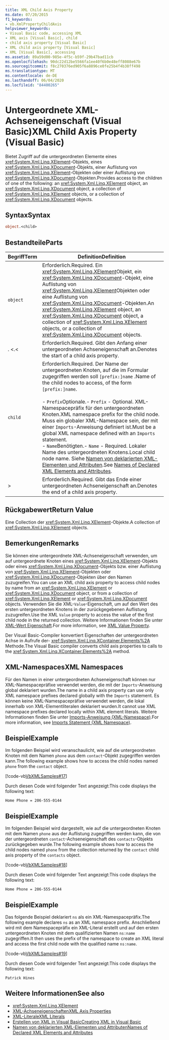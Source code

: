 ```yaml
---
title: XML Child Axis Property
ms.date: 07/20/2015
f1_keywords:
- vb.XmlPropertyChildAxis
helpviewer_keywords:
- Visual Basic code, accessing XML
- XML axis [Visual Basic], child
- child axis property [Visual Basic]
- XML child axis property [Visual Basic]
- XML [Visual Basic], accessing
ms.assetid: 89a59d00-985e-4f5c-b59f-29b47bad11cb
ms.openlocfilehash: 90dc22d12be5566fa1ee40f6b0e48eff8088e67b
ms.sourcegitcommit: f8c270376ed905f6a8896ce0fe25b4f4b38ff498
ms.translationtype: MT
ms.contentlocale: de-DE
ms.lasthandoff: 06/04/2020
ms.locfileid: "84400265"
---
```

# <a name="xml-child-axis-property-visual-basic"></a><span data-ttu-id="0d894-102">Untergeordnete XML-Achseneigenschaft (Visual Basic)</span><span class="sxs-lookup"><span data-stu-id="0d894-102">XML Child Axis Property (Visual Basic)</span></span>
<span data-ttu-id="0d894-103">Bietet Zugriff auf die untergeordneten Elemente eines <xref:System.Xml.Linq.XElement>-Objekts, eines <xref:System.Xml.Linq.XDocument>-Objekts, einer Auflistung von <xref:System.Xml.Linq.XElement>-Objekten oder einer Auflistung von <xref:System.Xml.Linq.XDocument>-Objekten.</span><span class="sxs-lookup"><span data-stu-id="0d894-103">Provides access to the children of one of the following: an <xref:System.Xml.Linq.XElement> object, an <xref:System.Xml.Linq.XDocument> object, a collection of <xref:System.Xml.Linq.XElement> objects, or a collection of <xref:System.Xml.Linq.XDocument> objects.</span></span>  
  
## <a name="syntax"></a><span data-ttu-id="0d894-104">Syntax</span><span class="sxs-lookup"><span data-stu-id="0d894-104">Syntax</span></span>  
  
```vb  
object.<child>  
```  
  
## <a name="parts"></a><span data-ttu-id="0d894-105">Bestandteile</span><span class="sxs-lookup"><span data-stu-id="0d894-105">Parts</span></span>  
  
|<span data-ttu-id="0d894-106">Begriff</span><span class="sxs-lookup"><span data-stu-id="0d894-106">Term</span></span>|<span data-ttu-id="0d894-107">Definition</span><span class="sxs-lookup"><span data-stu-id="0d894-107">Definition</span></span>|  
|---|---|  
|`object`|<span data-ttu-id="0d894-108">Erforderlich.</span><span class="sxs-lookup"><span data-stu-id="0d894-108">Required.</span></span> <span data-ttu-id="0d894-109">Ein <xref:System.Xml.Linq.XElement>Objekt, ein <xref:System.Xml.Linq.XDocument>-Objekt, eine Auflistung von <xref:System.Xml.Linq.XElement>Objekten oder eine Auflistung von <xref:System.Xml.Linq.XDocument>-Objekten.</span><span class="sxs-lookup"><span data-stu-id="0d894-109">An <xref:System.Xml.Linq.XElement> object, an <xref:System.Xml.Linq.XDocument> object, a collection of <xref:System.Xml.Linq.XElement> objects, or a collection of <xref:System.Xml.Linq.XDocument> objects.</span></span>|  
|<span data-ttu-id="0d894-110">. <</span><span class="sxs-lookup"><span data-stu-id="0d894-110">.<</span></span>|<span data-ttu-id="0d894-111">Erforderlich.</span><span class="sxs-lookup"><span data-stu-id="0d894-111">Required.</span></span> <span data-ttu-id="0d894-112">Gibt den Anfang einer untergeordneten Achseneigenschaft an.</span><span class="sxs-lookup"><span data-stu-id="0d894-112">Denotes the start of a child axis property.</span></span>|  
|`child`|<span data-ttu-id="0d894-113">Erforderlich.</span><span class="sxs-lookup"><span data-stu-id="0d894-113">Required.</span></span> <span data-ttu-id="0d894-114">Der Name der untergeordneten Knoten, auf die im Formular zugegriffen werden soll `[prefix:]name` .</span><span class="sxs-lookup"><span data-stu-id="0d894-114">Name of the child nodes to access, of the form `[prefix:]name`.</span></span><br /><br /> <span data-ttu-id="0d894-115">-   `Prefix`Optionale.</span><span class="sxs-lookup"><span data-stu-id="0d894-115">-   `Prefix` - Optional.</span></span> <span data-ttu-id="0d894-116"> XML-Namespacepräfix für den untergeordneten Knoten.</span><span class="sxs-lookup"><span data-stu-id="0d894-116">XML namespace prefix for the child node.</span></span> <span data-ttu-id="0d894-117">Muss ein globaler XML-Namespace sein, der mit einer `Imports`-Anweisung definiert ist.</span><span class="sxs-lookup"><span data-stu-id="0d894-117">Must be a global XML namespace defined with an `Imports` statement.</span></span><br /><span data-ttu-id="0d894-118">-   `Name`Benötigten.</span><span class="sxs-lookup"><span data-stu-id="0d894-118">-   `Name` - Required.</span></span> <span data-ttu-id="0d894-119">Lokaler Name des untergeordneten Knotens.</span><span class="sxs-lookup"><span data-stu-id="0d894-119">Local child node name.</span></span> <span data-ttu-id="0d894-120">Siehe [Namen von deklarierten XML-Elementen und Attributen](../../programming-guide/language-features/xml/names-of-declared-xml-elements-and-attributes.md).</span><span class="sxs-lookup"><span data-stu-id="0d894-120">See [Names of Declared XML Elements and Attributes](../../programming-guide/language-features/xml/names-of-declared-xml-elements-and-attributes.md).</span></span>|  
|>|<span data-ttu-id="0d894-121">Erforderlich.</span><span class="sxs-lookup"><span data-stu-id="0d894-121">Required.</span></span> <span data-ttu-id="0d894-122">Gibt das Ende einer untergeordneten Achseneigenschaft an.</span><span class="sxs-lookup"><span data-stu-id="0d894-122">Denotes the end of a child axis property.</span></span>|  
  
## <a name="return-value"></a><span data-ttu-id="0d894-123">Rückgabewert</span><span class="sxs-lookup"><span data-stu-id="0d894-123">Return Value</span></span>  
 <span data-ttu-id="0d894-124">Eine Collection der <xref:System.Xml.Linq.XElement>-Objekte.</span><span class="sxs-lookup"><span data-stu-id="0d894-124">A collection of <xref:System.Xml.Linq.XElement> objects.</span></span>  
  
## <a name="remarks"></a><span data-ttu-id="0d894-125">Bemerkungen</span><span class="sxs-lookup"><span data-stu-id="0d894-125">Remarks</span></span>  
 <span data-ttu-id="0d894-126">Sie können eine untergeordnete XML-Achseneigenschaft verwenden, um auf untergeordnete Knoten eines <xref:System.Xml.Linq.XElement>-Objekts oder eines <xref:System.Xml.Linq.XDocument>-Objekts bzw. einer Auflistung von <xref:System.Xml.Linq.XElement>-Objekten oder <xref:System.Xml.Linq.XDocument>-Objekten über den Namen zuzugreifen.</span><span class="sxs-lookup"><span data-stu-id="0d894-126">You can use an XML child axis property to access child nodes by name from an <xref:System.Xml.Linq.XElement> or <xref:System.Xml.Linq.XDocument> object, or from a collection of <xref:System.Xml.Linq.XElement> or <xref:System.Xml.Linq.XDocument> objects.</span></span> <span data-ttu-id="0d894-127">Verwenden Sie die XML-`Value`-Eigenschaft, um auf den Wert des ersten untergeordneten Knotens in der zurückgegebenen Auflistung zuzugreifen.</span><span class="sxs-lookup"><span data-stu-id="0d894-127">Use the XML `Value` property to access the value of the first child node in the returned collection.</span></span> <span data-ttu-id="0d894-128">Weitere Informationen finden Sie unter [XML-Wert Eigenschaft](xml-value-property.md).</span><span class="sxs-lookup"><span data-stu-id="0d894-128">For more information, see [XML Value Property](xml-value-property.md).</span></span>  
  
 <span data-ttu-id="0d894-129">Der Visual Basic-Compiler konvertiert Eigenschaften der untergeordneten Achse in Aufrufe der- <xref:System.Xml.Linq.XContainer.Elements%2A> Methode.</span><span class="sxs-lookup"><span data-stu-id="0d894-129">The Visual Basic compiler converts child axis properties to calls to the <xref:System.Xml.Linq.XContainer.Elements%2A> method.</span></span>  
  
## <a name="xml-namespaces"></a><span data-ttu-id="0d894-130">XML-Namespaces</span><span class="sxs-lookup"><span data-stu-id="0d894-130">XML Namespaces</span></span>  
 <span data-ttu-id="0d894-131">Für den Namen in einer untergeordneten Achseneigenschaft können nur XML-Namespacepräfixe verwendet werden, die mit der `Imports`-Anweisung global deklariert wurden.</span><span class="sxs-lookup"><span data-stu-id="0d894-131">The name in a child axis property can use only XML namespace prefixes declared globally with the `Imports` statement.</span></span> <span data-ttu-id="0d894-132">Es können keine XML-Namespacepräfixe verwendet werden, die lokal innerhalb von XML-Elementliteralen deklariert wurden.</span><span class="sxs-lookup"><span data-stu-id="0d894-132">It cannot use XML namespace prefixes declared locally within XML element literals.</span></span> <span data-ttu-id="0d894-133">Weitere Informationen finden Sie unter [Imports-Anweisung (XML-Namespace)](../statements/imports-statement-xml-namespace.md).</span><span class="sxs-lookup"><span data-stu-id="0d894-133">For more information, see [Imports Statement (XML Namespace)](../statements/imports-statement-xml-namespace.md).</span></span>  
  
## <a name="example"></a><span data-ttu-id="0d894-134">Beispiel</span><span class="sxs-lookup"><span data-stu-id="0d894-134">Example</span></span>  
 <span data-ttu-id="0d894-135">Im folgenden Beispiel wird veranschaulicht, wie auf die untergeordneten Knoten mit dem Namen `phone` aus dem `contact`-Objekt zugegriffen werden kann.</span><span class="sxs-lookup"><span data-stu-id="0d894-135">The following example shows how to access the child nodes named `phone` from the `contact` object.</span></span>  
  
 [!code-vb[VbXMLSamples#17](~/samples/snippets/visualbasic/VS_Snippets_VBCSharp/VbXMLSamples/VB/XMLSamples7.vb#17)]  
  
 <span data-ttu-id="0d894-136">Durch diesen Code wird folgender Text angezeigt:</span><span class="sxs-lookup"><span data-stu-id="0d894-136">This code displays the following text:</span></span>  
  
 `Home Phone = 206-555-0144`  
  
## <a name="example"></a><span data-ttu-id="0d894-137">Beispiel</span><span class="sxs-lookup"><span data-stu-id="0d894-137">Example</span></span>  
 <span data-ttu-id="0d894-138">Im folgenden Beispiel wird dargestellt, wie auf die untergeordneten Knoten mit dem Namen `phone` aus der Auflistung zugegriffen werden kann, die von der untergeordneten `contact`-Achseneigenschaft des `contacts`-Objekts zurückgegeben wurde.</span><span class="sxs-lookup"><span data-stu-id="0d894-138">The following example shows how to access the child nodes named `phone` from the collection returned by the `contact` child axis property of the `contacts` object.</span></span>  
  
 [!code-vb[VbXMLSamples#18](~/samples/snippets/visualbasic/VS_Snippets_VBCSharp/VbXMLSamples/VB/XMLSamples7.vb#18)]  
  
 <span data-ttu-id="0d894-139">Durch diesen Code wird folgender Text angezeigt:</span><span class="sxs-lookup"><span data-stu-id="0d894-139">This code displays the following text:</span></span>  
  
 `Home Phone = 206-555-0144`  
  
## <a name="example"></a><span data-ttu-id="0d894-140">Beispiel</span><span class="sxs-lookup"><span data-stu-id="0d894-140">Example</span></span>  
 <span data-ttu-id="0d894-141">Das folgende Beispiel deklariert `ns` als ein XML-Namespacepräfix.</span><span class="sxs-lookup"><span data-stu-id="0d894-141">The following example declares `ns` as an XML namespace prefix.</span></span> <span data-ttu-id="0d894-142">Anschließend wird mit dem Namespacepräfix ein XML-Literal erstellt und auf den ersten untergeordneten Knoten mit dem qualifizierten Namen `ns:name` zugegriffen.</span><span class="sxs-lookup"><span data-stu-id="0d894-142">It then uses the prefix of the namespace to create an XML literal and access the first child node with the qualified name `ns:name`.</span></span>  
  
 [!code-vb[VbXMLSamples#19](~/samples/snippets/visualbasic/VS_Snippets_VBCSharp/VbXMLSamples/VB/XMLSamples8.vb#19)]  
  
 <span data-ttu-id="0d894-143">Durch diesen Code wird folgender Text angezeigt:</span><span class="sxs-lookup"><span data-stu-id="0d894-143">This code displays the following text:</span></span>  
  
 `Patrick Hines`  
  
## <a name="see-also"></a><span data-ttu-id="0d894-144">Weitere Informationen</span><span class="sxs-lookup"><span data-stu-id="0d894-144">See also</span></span>

- <xref:System.Xml.Linq.XElement>
- [<span data-ttu-id="0d894-145">XML-Achseneigenschaften</span><span class="sxs-lookup"><span data-stu-id="0d894-145">XML Axis Properties</span></span>](index.md)
- [<span data-ttu-id="0d894-146">XML-Literale</span><span class="sxs-lookup"><span data-stu-id="0d894-146">XML Literals</span></span>](../xml-literals/index.md)
- [<span data-ttu-id="0d894-147">Erstellen von XML in Visual Basic</span><span class="sxs-lookup"><span data-stu-id="0d894-147">Creating XML in Visual Basic</span></span>](../../programming-guide/language-features/xml/creating-xml.md)
- [<span data-ttu-id="0d894-148">Namen von deklarierten XML-Elementen und Attributen</span><span class="sxs-lookup"><span data-stu-id="0d894-148">Names of Declared XML Elements and Attributes</span></span>](../../programming-guide/language-features/xml/names-of-declared-xml-elements-and-attributes.md)

